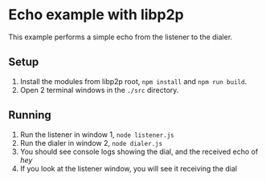 # Echo example with libp2p

This example performs a simple echo from the listener to the dialer.

## Setup
1. Install the modules from libp2p root, `npm install` and `npm run build`.
2. Open 2 terminal windows in the `./src` directory.

## Running
1. Run the listener in window 1, `node listener.js`
2. Run the dialer in window 2, `node dialer.js`
3. You should see console logs showing the dial, and the received echo of _hey_
4. If you look at the listener window, you will see it receiving the dial

